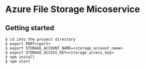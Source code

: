 # Azure File Storage Micoservice
## Getting started
```
$ cd into the project directory
$ export PORT=<port>
$ export STORAGE_ACCOUNT_NAME=<storage_account_name>
$ export STORAGE_ACCESS_KEY=<storage_access_key>
$ npm install
$ npm start
```